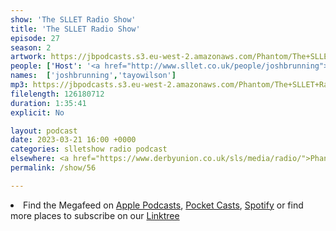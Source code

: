 ```yaml
---
show: 'The SLLET Radio Show'
title: 'The SLLET Radio Show'
episode: 27
season: 2
artwork: https://jbpodcasts.s3.eu-west-2.amazonaws.com/Phantom/The+SLLET+Radio+Show/SLLET+square.png
people: ['Host': '<a href="http://www.sllet.co.uk/people/joshbrunning">Josh Brunning</a>','Guest': '<a href="http://www.sllet.co.uk/people/tayowilson">Tayo Wilson</a>']
names:  ['joshbrunning','tayowilson']
mp3: https://jbpodcasts.s3.eu-west-2.amazonaws.com/Phantom/The+SLLET+Radio+Show/2023-03-21+-+56.mp3
filelength: 126180712
duration: 1:35:41
explicit: No

layout: podcast
date: 2023-03-21 16:00 +0000
categories: slletshow radio podcast
elsewhere: <a href="https://www.derbyunion.co.uk/sls/media/radio/">Phantom Media</a>
permalink: /show/56

---
```


<li>Find the Megafeed on <a href="https://podcasts.apple.com/us/podcast/phantom-radio-all-the-shows/id1659527657">Apple Podcasts</a>, <a href="https://pca.st/5rlgsndl">Pocket Casts</a>, <a href="https://open.spotify.com/show/1WGc6YCF3UfAL7E62gHLAS?si=eff5901deb8d498e">Spotify</a> or find more places to subscribe on our <a href="https://linktr.ee/phantomradious">Linktree</a></li>

